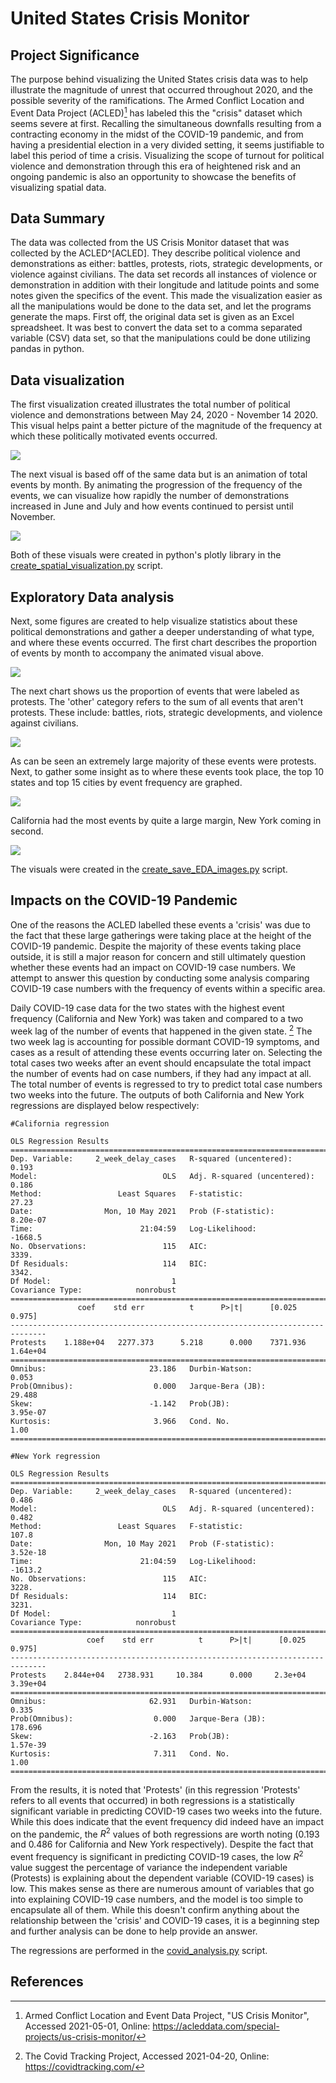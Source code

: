 # United States Crisis Monitor


## Project Significance
The purpose behind visualizing the United States crisis data was to help illustrate the magnitude of unrest that occurred throughout 2020, and the possible severity of the ramifications.
The Armed Conflict Location and Event Data Project (ACLED)[^ACLED] has labeled this the "crisis" dataset which seems severe at first.
Recalling the simultaneous downfalls resulting from a contracting economy in the midst of the COVID-19 pandemic, and from having a presidential election in a very divided setting, it seems justifiable to label this period of time a crisis.
Visualizing the scope of turnout for political violence and demonstration through this era of heightened risk and an ongoing pandemic is also an opportunity to showcase the benefits of visualizing spatial data.


## Data Summary

The data was collected from the US Crisis Monitor dataset that was collected by the ACLED^[ACLED].
They describe political violence and demonstrations as either: battles, protests, riots, strategic developments, or violence against civilians.
The data set records all instances of violence or demonstration in addition with their longitude and latitude points and some notes given the specifics of the event.
This made the visualization easier as all the manipulations would be done to the data set, and let the programs generate the maps.
First off, the original data set is given as an Excel spreadsheet.
It was best to convert the data set to a comma separated variable (CSV) data set, so that the manipulations could be done utilizing pandas in python.

## Data visualization

The first visualization created illustrates the total number of political violence and demonstrations between May 24, 2020 - November 14 2020.
This visual helps paint a better picture of the magnitude of the frequency at which these politically motivated events occurred.

![](./visuals/Geo_Visuals/geo_by_event_type.png)

The next visual is based off of the same data but is an animation of total events by month.
By animating the progression of the frequency of the events, we can visualize how rapidly the number of demonstrations increased in June and July and how events continued to persist until November.  

![](./visuals/Geo_Visuals/by_month/geo_by_month_animated.gif)

Both of these visuals were created in python's plotly library in the [create_spatial_visualization.py](https://github.com/JamilAbbas-Hub/JamilAbbas/blob/master/US%20Crisis%20Monitor/create_spatial_visualization.py) script.

## Exploratory Data analysis

Next, some figures are created to help visualize statistics about these political demonstrations and gather a deeper understanding of what type, and where these events occurred.
The first chart describes the proportion of events by month to accompany the animated visual above.

![](./visuals/EDA_Images/proportion_by_month.png)

The next chart shows us the proportion of events that were labeled as protests.
The 'other' category refers to the sum of all events that aren't protests.
These include: battles, riots, strategic developments, and violence against civilians.

 ![](./visuals/EDA_Images/type_demonstrations.png)

 As can be seen an extremely large majority of these events were protests.
 Next, to gather some insight as to where these events took place, the top 10 states and top 15 cities by event frequency are graphed.

![](./visuals/EDA_Images/top_state_events.png)

California had the most events by quite a large margin, New York coming in second.

![](./visuals/EDA_Images/top_city_events.png)

The visuals were created in the [create_save_EDA_images.py](https://github.com/JamilAbbas-Hub/JamilAbbas/blob/master/US%20Crisis%20Monitor/create_save_EDA_images.py) script.  

## Impacts on the COVID-19 Pandemic

One of the reasons the ACLED labelled these events a 'crisis' was due to the fact that these large gatherings were taking place at the height of the COVID-19 pandemic.
Despite the majority of these events taking place outside, it is still a major reason for concern and still ultimately question whether these events had an impact on COVID-19 case numbers.
We attempt to answer this question by conducting some analysis comparing COVID-19 case numbers with the frequency of events within a specific area.  

Daily COVID-19 case data for the two states with the highest event frequency (California and New York) was taken and compared to a two week lag of the number of events that happened in the given state. [^COVID Tracking]
The two week lag is accounting for possible dormant COVID-19 symptoms, and cases as a result of attending these events occurring later on. Selecting the total cases two weeks after an event should encapsulate the total impact the number of events had on case numbers, if they had any impact at all.
The total number of events is regressed to try to predict total case numbers two weeks into the future.
The outputs of both California and New York regressions are displayed below respectively:  

```
#California regression

OLS Regression Results
=======================================================================================
Dep. Variable:     2_week_delay_cases   R-squared (uncentered):                   0.193
Model:                            OLS   Adj. R-squared (uncentered):              0.186
Method:                 Least Squares   F-statistic:                              27.23
Date:                Mon, 10 May 2021   Prob (F-statistic):                    8.20e-07
Time:                        21:04:59   Log-Likelihood:                         -1668.5
No. Observations:                 115   AIC:                                      3339.
Df Residuals:                     114   BIC:                                      3342.
Df Model:                           1
Covariance Type:            nonrobust
==============================================================================
               coef    std err          t      P>|t|      [0.025      0.975]
------------------------------------------------------------------------------
Protests    1.188e+04   2277.373      5.218      0.000    7371.936    1.64e+04
==============================================================================
Omnibus:                       23.186   Durbin-Watson:                   0.053
Prob(Omnibus):                  0.000   Jarque-Bera (JB):               29.488
Skew:                          -1.142   Prob(JB):                     3.95e-07
Kurtosis:                       3.966   Cond. No.                         1.00
==============================================================================
```

```
#New York regression

OLS Regression Results
=======================================================================================
Dep. Variable:     2_week_delay_cases   R-squared (uncentered):                   0.486
Model:                            OLS   Adj. R-squared (uncentered):              0.482
Method:                 Least Squares   F-statistic:                              107.8
Date:                Mon, 10 May 2021   Prob (F-statistic):                    3.52e-18
Time:                        21:04:59   Log-Likelihood:                         -1613.2
No. Observations:                 115   AIC:                                      3228.
Df Residuals:                     114   BIC:                                      3231.
Df Model:                           1
Covariance Type:            nonrobust
==============================================================================
                 coef    std err          t      P>|t|      [0.025      0.975]
------------------------------------------------------------------------------
Protests    2.844e+04   2738.931     10.384      0.000     2.3e+04    3.39e+04
==============================================================================
Omnibus:                       62.931   Durbin-Watson:                   0.335
Prob(Omnibus):                  0.000   Jarque-Bera (JB):              178.696
Skew:                          -2.163   Prob(JB):                     1.57e-39
Kurtosis:                       7.311   Cond. No.                         1.00
==============================================================================
```

From the results, it is noted that 'Protests' (in this regression 'Protests' refers to all events that occurred) in both regressions is a statistically significant variable in predicting COVID-19 cases two weeks into the future.
While this does indicate that the event frequency did indeed have an impact on the pandemic, the $R^2$ values of both regressions are worth noting (0.193 and 0.486 for California and New York respectively).
Despite the fact that event frequency is significant in predicting COVID-19 cases, the low $R^2$ value suggest the percentage of variance the independent variable (Protests) is explaining about the dependent variable (COVID-19 cases) is low.
This makes sense as there are numerous amount of variables that go into explaining COVID-19 case numbers, and the model is too simple to encapsulate all of them.
While this doesn't confirm anything about the relationship between the 'crisis' and COVID-19 cases, it is a beginning step and further analysis can be done to help provide an answer.

The regressions are performed in the [covid_analysis.py](https://github.com/JamilAbbas-Hub/JamilAbbas/blob/master/US%20Crisis%20Monitor/covid_analysis.py) script.   




## References
[^ACLED]: Armed Conflict Location and Event Data Project, "US Crisis Monitor", Accessed 2021-05-01, Online: https://acleddata.com/special-projects/us-crisis-monitor/  
[^COVID Tracking]: The Covid Tracking Project, Accessed 2021-04-20, Online: https://covidtracking.com/
